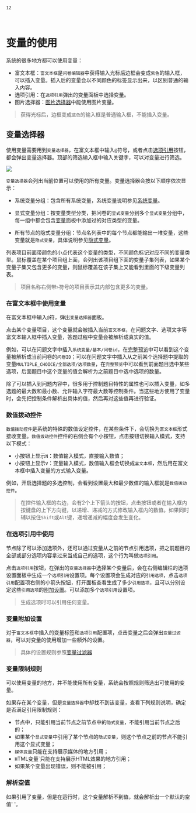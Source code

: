 ```index
12
```
```tag

```
```summary
```
# 变量的使用

系统的很多地方都可以使用变量：
+ 富文本框：`富文本框`是`问卷编辑器`中获得输入光标后边框会变成`紫色`的输入框，可以插入变量。插入后的变量会以不同颜色的标签显示出来，以区别普通的输入内容。
+ 选项引用：在`选项引用`弹出的变量面板中选择变量。
+ 图片选择器：[图片选择器](../11nodeSettings/02mediaResource/02pictureMedia.md)中能使用图片变量。

> 获得光标后，边框变成`蓝色`的输入框是普通输入框，不能插入变量。

## 变量选择器
使用变量需要用到`变量选择器`，在富文本框中输入`@`符号，或者点击[选项引用](../11nodeSettings/04optionAdvancedSetting/01optionReference.md)按钮，都会弹出变量选择器。顶部的筛选输入框中输入关键字，可以对变量进行筛选。

<img src='../../assets/snapshots/design/variable/var-select.png'>

`变量选择器`会列出当前位置可以使用的所有变量。变量选择器会按以下顺序依次显示：
+ 系统变量分组：包含所有系统变量，系统变量说明参见[系统变量](./09buildinVarible.md)。

+ 显式变量分组：按变量类型分类，把问卷的`显式变量`分到多个`显式变量`分组中，每一组中都会包含[变量](../16varible/01concept.md#自定义变量)面板中添加过的对应类型的变量。

+ 所有节点的隐式变量分组：节点名列表中的每个节点都能输出一堆变量，这些变量就是`隐式变量`，具体说明参见[隐式变量](./08implictVarible.md)。

列表项目前面带颜色的小点代表这个变量的类型，不同颜色标记对应不同的变量类型。鼠标覆盖在某个项目组上面，会列出该项目组下面的变量子集列表，如果某个变量子集又包含更多的变量，则鼠标覆盖在该子集上又能看到里面的下级变量列表。

> 项目名称右侧带`>`符号的项目表示其内部包含更多的变量。

### 在富文本框中使用变量

在富文本框中输入`@`符，弹出`变量选择器`面板。

点击某个变量项目，这个变量就会被插入当前`富文本框`，在问题文字、选项文字等富文本输入框中插入变量，答题过程中变量会被解析成真实的值。

例如，可以在问题文字中插入`系统变量/基本/问卷id`，在[完整预览](../06preview/02realTimeAndFullPreview.md#完整预览)中可以看到这个变量被解析成当前问卷的`问卷ID`；可以在问题文字中插入从之前某个选择题中提取的变量`MULTIPLE_CHOICE/全部选项/选项数量`，在`完整预览`中可以看到前面题目选中某些选项，后面题目中这个变量的值会解析为之前题目中选中选项的数量。

除了可以插入到问题内容中，很多用于控制题目特性的属性也可以插入变量，如多选题的最大数和最小数、允许输入字符最大数等控制条件。当这些地方使用了变量时，会先把控制条件解析出具体的值，然后再对这些值再进行验证。

### 数值拨动控件
`数值拨动控件`是系统的特殊的数值设定控件，在某些条件下，会切换为`富文本框`形式接收变量。`数值拨动控件`控件的右侧会有个小按钮，点击按钮切换输入模式，支持以下模式：
+ 小按钮上显示`N`：数值输入模式，直接输入数值；
+ 小按钮上显示`V`：变量输入模式，数值输入框会切换成`富文本框`，然后用在富文本框中插入变量的方式输入变量。

例如，开启选择题的多选控制，会看到设置最大和最少数值的输入框就是`数值拨动控件`。

> 在控件输入框的右边，会有2个上下箭头的按钮，点击按钮或者在输入框内按键盘的上下方向键，以递增、递减的方式修改输入框内的数值。如果同时辅以按住`Shift`或`Alt`键，递增递减的幅度会发生变化。

### 在选项引用中使用

节点除了可以添加选项外，还可以通过变量从之前的节点引用选项，把之前题目的全部或部分选项内容拿过来当成自己的选项，这个行为叫做`选项引用`。

点击`选项引用`按钮，在弹出的`变量选择器`中选择某个变量后，会在右侧编辑栏的选项设置面板中生成一个`选项引用`设置项。每个设置项会生成对应的`引用选项`，点击`选项引用`配置项右侧的小箭头按钮，打开面板查看生成了多少`引用选项`，且可以分别设定这些`引用选项`的[附加设置](../11nodeSettings/03optionSetting/06additionalSetting.md)。可以添加多个`选项引用`设置项。

> 生成选项时可以引用任何变量。

### 变量附加设置

对于`富文本框`中插入的变量标签和`选项引用`配置项，点击变量之后会弹出`变量过滤器`，可以对变量的使用增加一些额外的设置。

> 具体的设置规则参照[变量过滤器](./11varibleFilter.md)

### 变量限制规则

可以使用变量的地方，并不能使用所有变量，系统会按照规则筛选出可使用的变量。

如果存在某个变量，但是`变量选择器`中却找不到该变量，查看下列规则说明，确定是否满足引用限制规则：
+ 节点中，只能引用当前节点之前节点中的`隐式变量`，不能引用当前节点之后的；
+ 如果某个`显式变量`中引用了某个节点的`隐式变量`，则这个节点之前的节点不能引用这个显式变量；
+ `媒体变量`只能在支持展示媒体的地方引用；
+ `H`TML变量`只能在支持展示HTML效果的地方引用；
+ 如果某个变量出现错误，则不能被引用；

### 解析空值
如果引用了变量，但是在运行时，这个变量解析不到值，就会解析出一个默认的空值' '。
